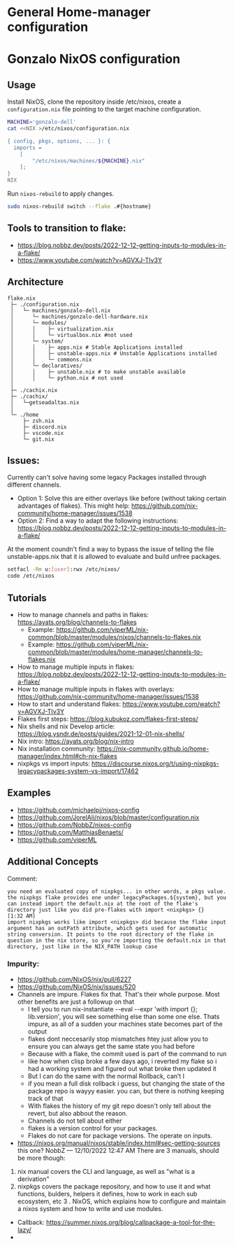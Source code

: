 #  General Home-manager configuration


# Gonzalo NixOS configuration


## Usage

Install NixOS, clone the repository inside /etc/nixos, create a `configuration.nix` file pointing to the target machine configuration.


```bash
MACHINE='gonzalo-dell'
cat <<NIX >/etc/nixos/configuration.nix

{ config, pkgs, options, ... }: {
  imports =
    [
    	"/etc/nixos/machines/${MACHINE}.nix"
    ];
}
NIX
```

Run `nixos-rebuild` to apply changes.

```bash
sudo nixos-rebuild switch --flake .#{hostname}
```

## Tools to transition to flake:

- https://blog.nobbz.dev/posts/2022-12-12-getting-inputs-to-modules-in-a-flake/
- https://www.youtube.com/watch?v=AGVXJ-TIv3Y
  

## Architecture

```
flake.nix
 ├─ ./configuration.nix
 │   └─ machines/gonzalo-dell.nix
 │      └─ machines/gonzalo-dell-hardware.nix  
 │      └─ modules/
 │      │    ├─ virtualization.nix
 │      │    └─ virtualbox.nix #not used
 │      └─ system/
 │      │    ├─ apps.nix # Stable Applications installed
 │      │    ├─ unstable-apps.nix # Unstable Applications installed
 │      │    └─ commons.nix 
 │      └─ declaratives/
 │      │    ├─ unstable.nix # to make unstable available
 │      │    └─ python.nix # not used
 │
 ├─ ./cachix.nix
 ├─ ./cachix/
 │   └─getseadaltas.nix
 │ 
 └─ ./home
     ├─ zsh.nix
     ├─ discord.nix
     ├─ vscode.nix
     └─ git.nix
```

## Issues:

Currently can't solve having some legacy Packages installed through different channels. 

- Option 1: Solve this are either overlays like before (without taking certain advantages of flakes). This might help: https://github.com/nix-community/home-manager/issues/1538
- Option 2: Find a way to adapt the following instructions: https://blog.nobbz.dev/posts/2022-12-12-getting-inputs-to-modules-in-a-flake/

At the moment coundn't find a way to bypass the issue of telling the file unstable-apps.nix that it is allowed to evaluate and build unfree packages.



```bash
setfacl -Rm u:[user]:rwx /etc/nixos/
code /etc/nixos
```

## Tutorials

- How to manage channels and paths in flakes: https://ayats.org/blog/channels-to-flakes
  - Example: https://github.com/viperML/nix-common/blob/master/modules/nixos/channels-to-flakes.nix
  - Example: https://github.com/viperML/nix-common/blob/master/modules/home-manager/channels-to-flakes.nix
- How to manage multiple inputs in flakes: https://blog.nobbz.dev/posts/2022-12-12-getting-inputs-to-modules-in-a-flake/
- How to manage multiple inputs in flakes with overlays: https://github.com/nix-community/home-manager/issues/1538
- How to start and understand flakes: https://www.youtube.com/watch?v=AGVXJ-TIv3Y
- Flakes first steps: https://blog.kubukoz.com/flakes-first-steps/
- Nix shells and nix Develop article: https://blog.ysndr.de/posts/guides/2021-12-01-nix-shells/
- Nix intro: https://ayats.org/blog/nix-intro
- Nix installation community: https://nix-community.github.io/home-manager/index.html#ch-nix-flakes
- nixpkgs vs import inputs: https://discourse.nixos.org/t/using-nixpkgs-legacypackages-system-vs-import/17462


## Examples

* https://github.com/michaelpj/nixos-config
* https://github.com/JorelAli/nixos/blob/master/configuration.nix
* https://github.com/NobbZ/nixos-config
* https://github.com/MatthiasBenaets/
* https://github.com/viperML


## Additional Concepts

Comment:
```
you need an evaluated copy of nixpkgs... in other words, a pkgs value. the nixpkgs flake provides one under legacyPackages.${system}, but you can instead import the default.nix at the root of the flake's directory just like you did pre-flakes with import <nixpkgs> {}
[1:32 AM]
import nixpkgs works like import <nixpkgs> did because the flake input argument has an outPath attribute, which gets used for automatic string conversion. It points to the root directory of the flake in question in the nix store, so you're importing the default.nix in that directory, just like in the NIX_PATH lookup case

```


### Impurity:

- https://github.com/NixOS/nix/pull/6227
- https://github.com/NixOS/nix/issues/520
- Channels are impure. Flakes fix that. That's their whole purpose. Most other benefits are just a followup on that
  - I tell you to run nix-instantiate --eval --expr 'with import <nixpkgs> {}; lib.version', you will see something else than some one else. Thats impure, as all of a sudden your machines state becomes part of the output
  - flakes dont neccesarily stop mismatches htey just allow you to ensure you can always get the same state you had before
  - Because with a flake, the commit used is part of the command to run
  - like how when clisp broke a few days ago, i reverted my flake so i had a working system and figured out what broke then updated it
  - But I can do the same with the normal Rollback, can’t I
  - if you mean a full disk rollback i guess, but changing the state of the package repo is wayyy easier. you can, but there is nothing keeping track of that
  - With flakes the history of my git repo doesn't only tell about the revert, but also abbout the reason.
  - Channels do not tell about either
  - flakes is a version control for your packages. 
  - Flakes do not care for package versions. The operate on inputs.
- https://nixos.org/manual/nixos/stable/index.html#sec-getting-sources this one?
NobbZ — 12/10/2022 12:47 AM
There are 3 manuals, should be more though:

1. nix manual covers the CLI and language, as well as "what is a derivation"
2. nixpkgs covers the package repository, and how to use it and what functions, bulders, helpers it defines, how to work in each sub ecosystem, etc
3 . NixOS, which explains how to configure and maintain a nixos system and how to write and use modules.

- Callback: https://summer.nixos.org/blog/callpackage-a-tool-for-the-lazy/
- 


